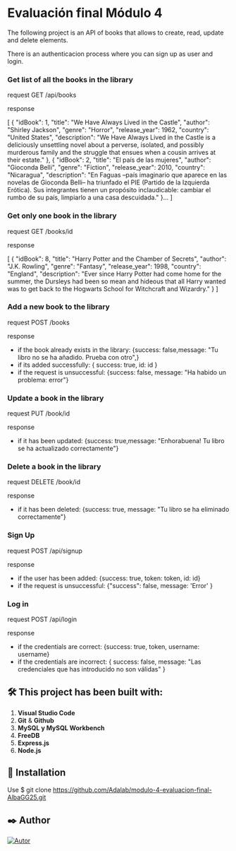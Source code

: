# Evaluación final Módulo 4

The following project is an API of books that allows to create, read, update and delete elements. 

There is an authenticacion process where you can sign up as user and login.


### Get list of all the books in the library
request GET /api/books

response 

[
{
  "idBook": 1,
  "title": "We Have Always Lived in the Castle",
  "author": "Shirley Jackson",
  "genre": "Horror",
  "release_year": 1962,
  "country": "United States",
  "description": "We Have Always Lived in the Castle is a deliciously unsettling novel about a perverse, isolated, and possibly murderous family and the struggle that ensues when a cousin arrives at their estate."
},
{
  "idBook": 2,
  "title": "El país de las mujeres",
  "author": "Gioconda Belli",
  "genre": "Fiction",
  "release_year": 2010,
  "country": "Nicaragua",
  "description": "En Faguas –país imaginario que aparece en las novelas de   Gioconda Belli– ha triunfado el PIE (Partido de la Izquierda Erótica). Sus   integrantes tienen un propósito inclaudicable: cambiar el rumbo de su país,  limpiarlo a una casa descuidada."
}...
]

### Get only one book in the library
request GET /books/id

response 

[
{
  "idBook": 8,
  "title": "Harry Potter and the Chamber of Secrets",
  "author": "J.K. Rowling",
  "genre": "Fantasy",
  "release_year": 1998,
  "country": "England",
  "description": "Ever since Harry Potter had come home for the summer, the    Dursleys had been so mean and hideous that all Harry wanted was to get back to the Hogwarts School for Witchcraft and Wizardry."
}
]

### Add a new book to the library
request POST /books

response 

- if the book already exists in the library: {success: false,message: "Tu libro no se ha añadido. Prueba con otro",}
- if its added successfully: { success: true, id: id }
- if the request is unsuccessful: {success: false, message: "Ha habido un problema: error"}

### Update a book in the library
request PUT /book/id

response 
- if it has been updated: {success: true,message: "Enhorabuena! Tu libro se ha actualizado correctamente"}

### Delete a book in the library
request DELETE /book/id

response 
- if it has been deleted: {success: true, message: "Tu libro se ha eliminado correctamente"}

### Sign Up
request POST /api/signup

response 
- if the user has been added: {success: true, token: token, id: id}
- if the request is unsuccessful: {"success": false, message: 'Error' }

### Log in
request POST /api/login

response 
- if the credentials are correct: {success: true, token, username: username}
- if the credentials are incorrect: { success: false, message: "Las credenciales que has introducido no son válidas" }



## :hammer_and_wrench: This project has been built with:

1. **Visual Studio Code** 
2. **Git** & **Github** 
3. **MySQL y MySQL Workbench** 
4. **FreeDB**
5. **Express.js**
6. **Node.js**

## :wrench: Installation
Use  $ git clone https://github.com/Adalab/modulo-4-evaluacion-final-AlbaGG25.git

## ✒️ Author

[![Autor](https://img.shields.io/badge/-%20Alba%20Ginés%20García%20-%20pink?logo=github&labelColor=grey&color=rgb(92%2C%20201%2C%20245))](https://github.com/AlbaGG25)

